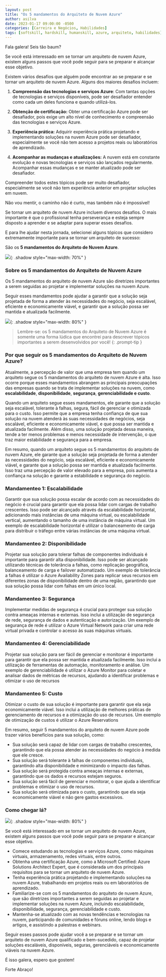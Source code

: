 ```yaml
---
layout: post
title: "Os 5 mandamentos do Arquiteto de Nuvem Azure"
author: asilva
date: 2023-01-17 09:00:00 -0500
categories: [Carreira e Negócios, Habilidades]
tags: [softskill, hardskill, humanskill, azure, arquiteto, habilidades]
---
```


Fala galera! Seis tão baum?

Se você está interessado em se tornar um arquiteto de nuvem Azure, existem alguns passos que você pode seguir para se preparar e alcançar esse objetivo.

Existem vários desafios que alguém pode encontrar ao se preparar e se tornar um arquiteto de nuvem Azure. Alguns dos maiores desafios incluem:

1. **Compreensão das tecnologias e serviços Azure**: Com tantas opções de tecnologias e serviços disponíveis, pode ser desafiador entender como cada um deles funciona e quando utilizá-los.

2. **Obtenção de certificação:** Obter uma certificação Azure pode ser desafiador, pois exige um alto nível de conhecimento e compreensão das tecnologias e serviços Azure.

3. **Experiência prática:** Adquirir experiência prática projetando e implementando soluções na nuvem Azure pode ser desafiador, especialmente se você não tem acesso a projetos reais ou laboratórios de aprendizado.

4. **Acompanhar as mudanças e atualizações:** A nuvem está em constante evolução e novas tecnologias e serviços são lançados regularmente. Acompanhar essas mudanças e se manter atualizado pode ser desafiador.

Compreender todos estes tópicos pode ser muito desafiador, especialmente se você não tem experiência anterior em projetar soluções em nuvem.

Não vou mentir, o caminho não é curto, mas também não é impossível!

Se tornar um arquiteto de nuvem Azure incluem diversos desafios. O mais importante é que o profissional tenha perseverança e esteja sempre disposto a aprender e se adaptar para superar esses desafios.

E para lhe ajudar nesta jornada, selecionei alguns tópicos que considero extremamente importante para se tornar um arquiteto de sucesso:

São os **5 mandamentos do Arquiteto de Nuvem Azure**.

![](/assets/img/51/arc1.jpg){: .shadow style="max-width: 70%" }

### **Sobre os 5 mandamentos do Arquiteto de Nuvem Azure**

Os 5 mandamentos do arquiteto de nuvem Azure são diretrizes importantes a serem seguidas ao projetar e implementar soluções na nuvem Azure.

Seguir esses mandamentos pode ajudar a garantir que a solução seja projetada de forma a atender às necessidades do negócio, seja escalável, eficiente e economicamente viável, e garantir que a solução possa ser mantida e atualizada facilmente.

![](/assets/img/51/arc2.jpg){: .shadow style="max-width: 80%" }

>Lembre-se: os 5 mandamentos do Arquiteto de Nuvem Azure é somente uma forma lúdica que encontrei para descrever tópicos importantes a serem desenvolvidos por você!
{: .prompt-tip }

### **Por que seguir os 5 mandamentos do Arquiteto de Nuvem Azure?**

Atualmente, a percepção de valor que uma empresa tem quando um arquiteto segue os 5 mandamentos do arquiteto de nuvem Azure é alta. Isso ocorre porque esses mandamentos abrangem as principais preocupações das empresas quando se trata de implementar soluções na nuvem, como **escalabilidade**, **disponibilidade**, **segurança**, **gerenciabilidade e custo**.

Quando um arquiteto segue esses mandamentos, ele garante que a solução seja escalável, tolerante à falhas, segura, fácil de gerenciar e otimizada para o custo. Isso permite que a empresa tenha confiança de que sua solução na nuvem atenderá às suas necessidades de negócios, seja escalável, eficiente e economicamente viável, e que possa ser mantida e atualizada facilmente. Além disso, uma solução projetada dessa maneira, tende a ter menos problemas e menos necessidade de intervenção, o que traz maior estabilidade e segurança para a empresa.

Em resumo, quando um arquiteto segue os 5 mandamentos do arquiteto de nuvem Azure, ele garante que a solução seja projetada de forma a atender às necessidades do negócio, seja escalável, eficiente e economicamente viável, e garante que a solução possa ser mantida e atualizada facilmente. Isso traz uma percepção de valor elevado para a empresa, pois aumenta a confiança na solução e garante a estabilidade e segurança do negócio.

### **Mandamenteo 1: Escalabilidade**

Garantir que sua solução possa escalar de acordo com as necessidades do negócio é crucial para garantir que ela possa lidar com cargas de trabalho crescentes. Isso pode ser alcançado através da escalabilidade horizontal, adicionando mais instâncias de uma máquina virtual, ou escalabilidade vertical, aumentando o tamanho de uma instância de máquina virtual. Um exemplo de escalabilidade horizontal é utilizar o balanceamento de carga para distribuir o tráfego entre várias instâncias de uma máquina virtual.

### **Mandamenteo 2: Disponibilidade**

Projetar sua solução para tolerar falhas de componentes individuais é importante para garantir alta disponibilidade. Isso pode ser alcançado utilizando técnicas de tolerância a falhas, como replicação geográfica, balanceamento de carga e failover automatizado. Um exemplo de tolerância a falhas é utilizar o Azure Availability Zones para replicar seus recursos em diferentes zonas de disponibilidade dentro de uma região, garantindo que sua solução possa lidar com falhas em um único local.

### **Mandamenteo 3: Segurança**

Implementar medidas de segurança é crucial para proteger sua solução contra ameaças internas e externas. Isso inclui a utilização de segurança de rede, segurança de dados e autenticação e autorização. Um exemplo de segurança de rede é utilizar o Azure Virtual Network para criar uma rede virtual privada e controlar o acesso às suas máquinas virtuais.

### **Mandamenteo 4: Gerenciabilidade**

Projetar sua solução para ser fácil de gerenciar e monitorar é importante para garantir que ela possa ser mantida e atualizada facilmente. Isso inclui a utilização de ferramentas de automação, monitoramento e análise. Um exemplo de gerenciabilidade é utilizar o Azure Monitor para coletar e analisar dados de métricas de recursos, ajudando a identificar problemas e otimizar o uso de recursos

### **Mandamenteo 5: Custo**

Otimizar o custo de sua solução é importante para garantir que ela seja economicamente viável. Isso inclui a utilização de melhores práticas de gerenciamento de recursos e a otimização do uso de recursos. Um exemplo de otimização de custos é utilizar o Azure Reservations

Em resumo, seguir 5 mandamentos do arquiteto de nuvem Azure pode trazer vários benefícios para sua solução, como:

- Sua solução será capaz de lidar com cargas de trabalho crescentes, garantindo que ela possa atender às necessidades do negócio à medida que ele cresce.
- Sua solução será tolerante à falhas de componentes individuais, garantindo alta disponibilidade e minimizando o impacto das falhas.
- Sua solução será protegida contra ameaças internas e externas, garantindo que os dados e recursos estejam seguros.
- Sua solução será fácil de gerenciar e monitorar, o que ajuda a identificar problemas e otimizar o uso de recursos.
- Sua solução será otimizada para o custo, garantindo que ela seja economicamente viável e não gere gastos excessivos.

### **Como chegar lá?**

![](/assets/img/51/arc3.png){: .shadow style="max-width: 80%" }

Se você está interessado em se tornar um arquiteto de nuvem Azure, existem alguns passos que você pode seguir para se preparar e alcançar esse objetivo.

- Comece estudando as tecnologias e serviços Azure, como máquinas virtuais, armazenamento, redes virtuais, entre outros.
- Obtenha uma certificação Azure, como a Microsoft Certified: Azure Solutions Architect Expert, que é considerada um dos principais requisitos para se tornar um arquiteto de nuvem Azure.
- Tenha experiência prática projetando e implementando soluções na nuvem Azure, trabalhando em projetos reais ou em laboratórios de aprendizado.
- Familiarize-se com os 5 mandamentos do arquiteto de nuvem Azure, que são diretrizes importantes a serem seguidas ao projetar e implementar soluções na nuvem Azure, incluindo escalabilidade, disponibilidade, segurança, gerenciabilidade e custo.
- Mantenha-se atualizado com as novas tendências e tecnologias na nuvem, participando de comunidades e fóruns online, lendo blogs e artigos, e assistindo a palestras e webinars.

Seguir esses passos pode ajudar você a se preparar e se tornar um arquiteto de nuvem Azure qualificado e bem-sucedido, capaz de projetar soluções escaláveis, disponíveis, seguras, gerenciáveis e economicamente viáveis na nuvem Azure.

É isso galera, espero que gostem!

Forte Abraço!